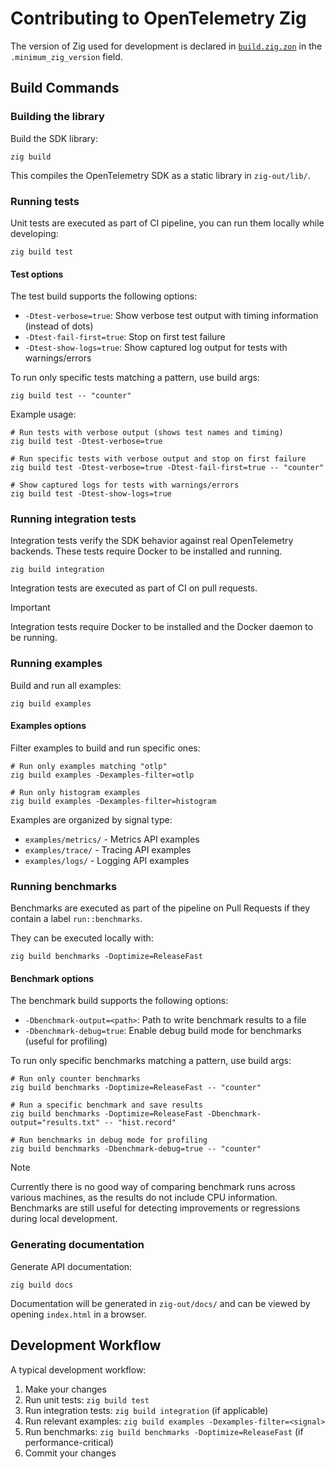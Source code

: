 # Contributing to OpenTelemetry Zig

The version of Zig used for development is declared in [`build.zig.zon`](./build.zig.zon) in the `.minimum_zig_version` field.

## Build Commands

### Building the library

Build the SDK library:

```
zig build
```

This compiles the OpenTelemetry SDK as a static library in `zig-out/lib/`.

### Running tests

Unit tests are executed as part of CI pipeline, you can run them locally while developing:

```
zig build test
```

#### Test options

The test build supports the following options:

- `-Dtest-verbose=true`: Show verbose test output with timing information (instead of dots)
- `-Dtest-fail-first=true`: Stop on first test failure
- `-Dtest-show-logs=true`: Show captured log output for tests with warnings/errors

To run only specific tests matching a pattern, use build args:

```
zig build test -- "counter"
```

Example usage:

```
# Run tests with verbose output (shows test names and timing)
zig build test -Dtest-verbose=true

# Run specific tests with verbose output and stop on first failure
zig build test -Dtest-verbose=true -Dtest-fail-first=true -- "counter"

# Show captured logs for tests with warnings/errors
zig build test -Dtest-show-logs=true
```

### Running integration tests

Integration tests verify the SDK behavior against real OpenTelemetry backends. These tests require Docker to be installed and running.

```
zig build integration
```

Integration tests are executed as part of CI on pull requests.

> [!IMPORTANT]
> Integration tests require Docker to be installed and the Docker daemon to be running.

### Running examples

Build and run all examples:

```
zig build examples
```

#### Examples options

Filter examples to build and run specific ones:

```
# Run only examples matching "otlp"
zig build examples -Dexamples-filter=otlp

# Run only histogram examples
zig build examples -Dexamples-filter=histogram
```

Examples are organized by signal type:
- `examples/metrics/` - Metrics API examples
- `examples/trace/` - Tracing API examples
- `examples/logs/` - Logging API examples

### Running benchmarks

Benchmarks are executed as part of the pipeline on Pull Requests if they contain a label `run::benchmarks`.

They can be executed locally with:

```
zig build benchmarks -Doptimize=ReleaseFast
```

#### Benchmark options

The benchmark build supports the following options:

- `-Dbenchmark-output=<path>`: Path to write benchmark results to a file
- `-Dbenchmark-debug=true`: Enable debug build mode for benchmarks (useful for profiling)

To run only specific benchmarks matching a pattern, use build args:

```
# Run only counter benchmarks
zig build benchmarks -Doptimize=ReleaseFast -- "counter"

# Run a specific benchmark and save results
zig build benchmarks -Doptimize=ReleaseFast -Dbenchmark-output="results.txt" -- "hist.record"

# Run benchmarks in debug mode for profiling
zig build benchmarks -Dbenchmark-debug=true -- "counter"
```

> [!NOTE]
> Currently there is no good way of comparing benchmark runs across various machines,
> as the results do not include CPU information.
> Benchmarks are still useful for detecting improvements or regressions during local development.

### Generating documentation

Generate API documentation:

```
zig build docs
```

Documentation will be generated in `zig-out/docs/` and can be viewed by opening `index.html` in a browser.

## Development Workflow

A typical development workflow:

1. Make your changes
2. Run unit tests: `zig build test`
3. Run integration tests: `zig build integration` (if applicable)
4. Run relevant examples: `zig build examples -Dexamples-filter=<signal>`
5. Run benchmarks: `zig build benchmarks -Doptimize=ReleaseFast` (if performance-critical)
6. Commit your changes



